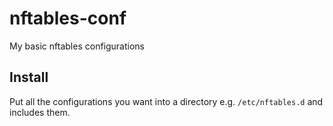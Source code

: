 # nftables-conf

My basic nftables configurations

## Install

Put all the configurations you want into a directory e.g. `/etc/nftables.d` and includes them.

